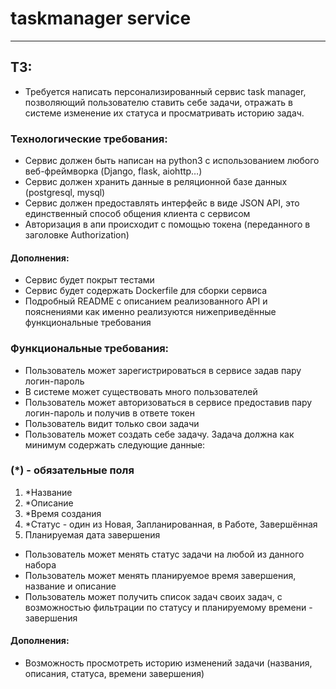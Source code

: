 # taskmanager service

---

## ТЗ:

- Требуется написать персонализированный сервис task manager, позволяющий пользователю ставить себе задачи, отражать в системе изменение их статуса и просматривать историю задач.

### Технологические требования:

- Сервис должен быть написан на python3 с использованием любого веб-фреймворка (Django, flask, aiohttp…)
- Сервис должен хранить данные в реляционной базе данных (postgresql, mysql)
- Сервис должен предоставлять интерфейс в виде JSON API, это единственный способ общения клиента с сервисом
- Авторизация в апи происходит с помощью токена (переданного в заголовке Authorization)

#### Дополнения:

- Сервис будет покрыт тестами
- Сервис будет содержать Dockerfile для сборки сервиса
- Подробный README с описанием реализованного API и пояснениями как именно реализуются нижеприведённые функциональные требования

### Функциональные требования:

- Пользователь может зарегистрироваться в сервисе задав пару логин-пароль
- В системе может существовать много пользователей
- Пользователь может авторизоваться в сервисе предоставив пару логин-пароль и получив в ответе токен
- Пользователь видит только свои задачи
- Пользователь может создать себе задачу. Задача должна как минимум содержать следующие данные:

### (\*) - обязательные поля

1. \*Название
2. \*Описание
3. \*Время создания
4. \*Статус - один из Новая, Запланированная, в Работе, Завершённая
5. Планируемая дата завершения

- Пользователь может менять статус задачи на любой из данного набора
- Пользователь может менять планируемое время завершения, название и описание
- Пользователь может получить список задач своих задач, с возможностью фильтрации по статусу и планируемому времени - завершения

#### Дополнения:

- Возможность просмотреть историю изменений задачи (названия, описания, статуса, времени завершения)
